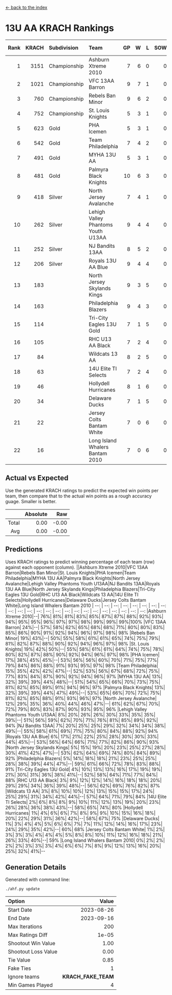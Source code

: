 [<- back to the index](readme.md)
# 13U AA KRACH Rankings
Rank|KRACH|Subdivision|Team|GP|W|L|SOW|SOL|T|SoS|Exp Wins|Win Diff
---:|---:|:---|:---|---:|---:|---:|---:|---:|---:|---:|---:|---:
1|3151|Championship|Ashburn Xtreme 2010|7|6|0|0|0|1|428|6.8|-0.0
2|1021|Championship|VFC 13AA Barron|9|7|1|0|0|1|265|7.9|0.0
3|760|Championship|Rebels Ban Minor|9|6|2|0|0|1|582|6.8|-0.0
4|752|Championship|St. Louis Knights|5|3|1|0|0|1|821|3.8|-0.0
5|623|Gold|PHA Icemen|5|3|1|0|0|1|434|3.9|0.0
6|542|Gold|Team Philadelphia|7|4|2|0|0|1|406|4.9|0.0
7|491|Gold|MYHA 13U AA|5|3|1|0|0|1|325|3.9|0.0
8|481|Gold|Palmyra Black Knights|10|6|3|0|0|1|772|6.8|-0.0
9|418|Silver|North Jersey Avalanche|7|4|1|0|0|2|276|5.7|0.0
10|262|Silver|Lehigh Valley Phantoms Youth U13AA|9|4|4|0|0|1|647|4.9|0.0
11|252|Silver|NJ Bandits 13AA|8|5|2|0|0|1|214|5.9|0.0
12|206|Silver|Royals 13U AA Blue|9|4|4|0|0|1|290|4.9|0.0
13|183||North Jersey Skylands Kings|9|3|5|0|0|1|482|3.9|0.0
14|163||Philadelphia Blazers|9|4|3|0|0|2|159|5.7|0.0
15|114||Tri-City Eagles 13U Gold|7|1|5|0|0|1|548|1.9|0.0
16|105||RHC U13 AA Black|7|2|4|0|0|1|285|2.9|0.0
17|84||Wildcats 13 AA|8|2|5|0|0|1|305|2.9|0.0
18|63||14U Elite TI Selects|7|2|4|0|0|1|229|2.9|0.0
19|46||Hollydell Hurricanes|8|1|6|0|0|1|611|1.9|0.0
20|34||Delaware Ducks|7|1|5|0|0|1|184|1.9|0.0
21|22||Jersey Colts Bantam White|7|0|6|0|0|1|297|0.9|0.0
22|16||Long Island Whalers Bantam 2010|7|0|6|0|0|1|233|0.9|0.0

## Actual vs Expected
Use the generated KRACH ratings to predict the expected win points per team, then compare that to the actual win points as a rough accuracy guage. Smaller is better.

||Absolute|Raw
|---:|---:|---:
|Total|0.00|-0.00
|Avg|0.00|-0.00

## Predictions
Uses KRACH ratings to predict winning percentage of each team (row) against each opponent (column).
||Ashburn Xtreme 2010|VFC 13AA Barron|Rebels Ban Minor|St. Louis Knights|PHA Icemen|Team Philadelphia|MYHA 13U AA|Palmyra Black Knights|North Jersey Avalanche|Lehigh Valley Phantoms Youth U13AA|NJ Bandits 13AA|Royals 13U AA Blue|North Jersey Skylands Kings|Philadelphia Blazers|Tri-City Eagles 13U Gold|RHC U13 AA Black|Wildcats 13 AA|14U Elite TI Selects|Hollydell Hurricanes|Delaware Ducks|Jersey Colts Bantam White|Long Island Whalers Bantam 2010
| --: | --: | --: | --: | --: | --: | --: | --: | --: | --: | --: | --: | --: | --: | --: | --: | --: | --: | --: | --: | --: | --: | --: 
|Ashburn Xtreme 2010|--| 76%| 81%| 81%| 83%| 85%| 87%| 87%| 88%| 92%| 93%| 94%| 95%| 95%| 96%| 97%| 97%| 98%| 99%| 99%| 99%|100%
|VFC 13AA Barron| 24%|--| 57%| 58%| 62%| 65%| 68%| 68%| 71%| 80%| 80%| 83%| 85%| 86%| 90%| 91%| 92%| 94%| 96%| 97%| 98%| 98%
|Rebels Ban Minor| 19%| 43%|--| 50%| 55%| 58%| 61%| 61%| 65%| 74%| 75%| 79%| 81%| 82%| 87%| 88%| 90%| 92%| 94%| 96%| 97%| 98%
|St. Louis Knights| 19%| 42%| 50%|--| 55%| 58%| 61%| 61%| 64%| 74%| 75%| 78%| 80%| 82%| 87%| 88%| 90%| 92%| 94%| 96%| 97%| 98%
|PHA Icemen| 17%| 38%| 45%| 45%|--| 53%| 56%| 56%| 60%| 70%| 71%| 75%| 77%| 79%| 84%| 86%| 88%| 91%| 93%| 95%| 97%| 98%
|Team Philadelphia| 15%| 35%| 42%| 42%| 47%|--| 52%| 53%| 56%| 67%| 68%| 72%| 75%| 77%| 83%| 84%| 87%| 90%| 92%| 94%| 96%| 97%
|MYHA 13U AA| 13%| 32%| 39%| 39%| 44%| 48%|--| 51%| 54%| 65%| 66%| 70%| 73%| 75%| 81%| 82%| 85%| 89%| 91%| 94%| 96%| 97%
|Palmyra Black Knights| 13%| 32%| 39%| 39%| 44%| 47%| 49%|--| 53%| 65%| 66%| 70%| 72%| 75%| 81%| 82%| 85%| 88%| 91%| 93%| 96%| 97%
|North Jersey Avalanche| 12%| 29%| 35%| 36%| 40%| 44%| 46%| 47%|--| 61%| 62%| 67%| 70%| 72%| 79%| 80%| 83%| 87%| 90%| 93%| 95%| 96%
|Lehigh Valley Phantoms Youth U13AA|  8%| 20%| 26%| 26%| 30%| 33%| 35%| 35%| 39%|--| 51%| 56%| 59%| 62%| 70%| 71%| 76%| 81%| 85%| 89%| 92%| 94%
|NJ Bandits 13AA|  7%| 20%| 25%| 25%| 29%| 32%| 34%| 34%| 38%| 49%|--| 55%| 58%| 61%| 69%| 71%| 75%| 80%| 84%| 88%| 92%| 94%
|Royals 13U AA Blue|  6%| 17%| 21%| 22%| 25%| 28%| 30%| 30%| 33%| 44%| 45%|--| 53%| 56%| 64%| 66%| 71%| 77%| 82%| 86%| 90%| 93%
|North Jersey Skylands Kings|  5%| 15%| 19%| 20%| 23%| 25%| 27%| 28%| 30%| 41%| 42%| 47%|--| 53%| 62%| 64%| 69%| 74%| 80%| 84%| 89%| 92%
|Philadelphia Blazers|  5%| 14%| 18%| 18%| 21%| 23%| 25%| 25%| 28%| 38%| 39%| 44%| 47%|--| 59%| 61%| 66%| 72%| 78%| 83%| 88%| 91%
|Tri-City Eagles 13U Gold|  4%| 10%| 13%| 13%| 16%| 17%| 19%| 19%| 21%| 30%| 31%| 36%| 38%| 41%|--| 52%| 58%| 64%| 71%| 77%| 84%| 88%
|RHC U13 AA Black|  3%|  9%| 12%| 12%| 14%| 16%| 18%| 18%| 20%| 29%| 29%| 34%| 36%| 39%| 48%|--| 56%| 62%| 69%| 76%| 82%| 87%
|Wildcats 13 AA|  3%|  8%| 10%| 10%| 12%| 13%| 15%| 15%| 17%| 24%| 25%| 29%| 31%| 34%| 42%| 44%|--| 57%| 64%| 71%| 79%| 84%
|14U Elite TI Selects|  2%|  6%|  8%|  8%|  9%| 10%| 11%| 12%| 13%| 19%| 20%| 23%| 26%| 28%| 36%| 38%| 43%|--| 58%| 65%| 74%| 80%
|Hollydell Hurricanes|  1%|  4%|  6%|  6%|  7%|  8%|  9%|  9%| 10%| 15%| 16%| 18%| 20%| 22%| 29%| 31%| 36%| 42%|--| 58%| 67%| 75%
|Delaware Ducks|  1%|  3%|  4%|  4%|  5%|  6%|  6%|  7%|  7%| 11%| 12%| 14%| 16%| 17%| 23%| 24%| 29%| 35%| 42%|--| 60%| 68%
|Jersey Colts Bantam White|  1%|  2%|  3%|  3%|  3%|  4%|  4%|  4%|  5%|  8%|  8%| 10%| 11%| 12%| 16%| 18%| 21%| 26%| 33%| 40%|--| 59%
|Long Island Whalers Bantam 2010|  0%|  2%|  2%|  2%|  2%|  3%|  3%|  3%|  4%|  6%|  6%|  7%|  8%|  9%| 12%| 13%| 16%| 20%| 25%| 32%| 41%|--

## Generation Details

Generated with command line:
```
./ahf.py update
```

| Option | Value |
| :----- | ----: |
| Start Date | 2023-08-26 |
| End Date | 2023-09-16 |
| Max Iterations | 200 |
| Max Ratings Diff | 1e-05 |
| Shootout Win Value | 1.00 |
| Shootout Loss Value | 0.00 |
| Tie Value | 0.85 |
| Fake Ties | 1 |
| Ignore teams | __KRACH_FAKE_TEAM__ |
| Min Games Played | 4 |

